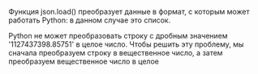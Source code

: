 Функция json.load() преобразует данные в формат, с которым может работать Python: в данном случае это список.

Python не может преобразовать строку с дробным значением '1127437398.85751' в целое число. Чтобы решить эту проблему, мы сначала преобразуем строку в вещественное число, а затем преобразуем вещественное число в целое